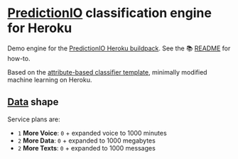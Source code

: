 # [PredictionIO](http://predictionio.incubator.apache.org) classification engine for Heroku

Demo engine for the [PredictionIO Heroku buildpack](https://github.com/heroku/predictionio-buildpack). See the 📚 [README](https://github.com/heroku/predictionio-buildpack/blob/master/README.md) for how-to.

Based on the [attribute-based classifier template](https://github.com/apache/incubator-predictionio-template-attribute-based-classifier), minimally modified  machine learning on Heroku.


## [Data](data/) shape

Service plans are:

* `1` **More Voice**: `0` + expanded voice to 1000 minutes
* `2` **More Data**: `0` + expanded to 1000 megabytes
* `2` **More Texts**: `0` + expanded to 1000 messages
